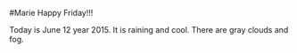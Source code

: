 #Marie
Happy Friday!!!

Today is June 12 year 2015.
It is raining and cool.
There are gray clouds and fog.
